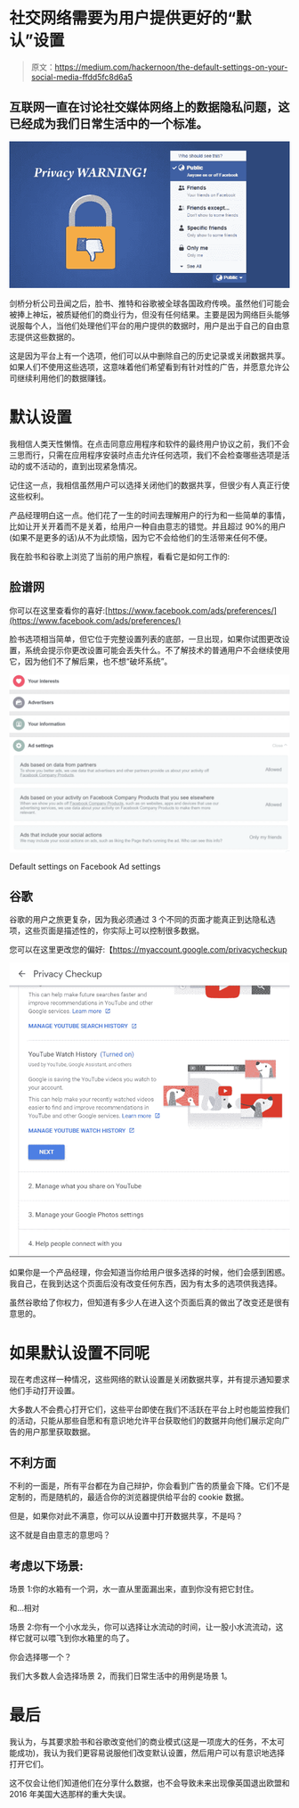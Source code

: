 # 社交网络需要为用户提供更好的“默认”设置

> 原文：<https://medium.com/hackernoon/the-default-settings-on-your-social-media-ffdd5fc8d6a5>

## 互联网一直在讨论社交媒体网络上的数据隐私问题，这已经成为我们日常生活中的一个标准。

![](img/038f463f8eb813013ea0d1fa60fe0356.png)

剑桥分析公司丑闻之后，脸书、推特和谷歌被全球各国政府传唤。虽然他们可能会被捧上神坛，被质疑他们的商业行为，但没有任何结果。主要是因为网络巨头能够说服每个人，当他们处理他们平台的用户提供的数据时，用户是出于自己的自由意志提供这些数据的。

这是因为平台上有一个选项，他们可以从中删除自己的历史记录或关闭数据共享。如果人们不使用这些选项，这意味着他们希望看到有针对性的广告，并愿意允许公司继续利用他们的数据赚钱。

# 默认设置

我相信人类天性懒惰。在点击同意应用程序和软件的最终用户协议之前，我们不会三思而行，只需在应用程序安装时点击允许任何选项，我们不会检查哪些选项是活动的或不活动的，直到出现紧急情况。

记住这一点，我相信虽然用户可以选择关闭他们的数据共享，但很少有人真正行使这些权利。

产品经理明白这一点。他们花了一生的时间去理解用户的行为和一些简单的事情，比如让开关开着而不是关着，给用户一种自由意志的错觉。并且超过 90%的用户(如果不是更多的话)从不为此烦恼，因为它不会给他们的生活带来任何不便。

我在脸书和谷歌上浏览了当前的用户旅程，看看它是如何工作的:

## 脸谱网

你可以在这里查看你的喜好:[https://www.facebook.com/ads/preferences/](https://www.facebook.com/ads/preferences/)

脸书选项相当简单，但它位于完整设置列表的底部，一旦出现，如果你试图更改设置，系统会提示你更改设置可能会丢失什么。不了解技术的普通用户不会继续使用它，因为他们不了解后果，也不想“破坏系统”。

![](img/8800c337e892ba4c29cb4e7e981e6af8.png)

Default settings on Facebook Ad settings

## 谷歌

谷歌的用户之旅更复杂，因为我必须通过 3 个不同的页面才能真正到达隐私选项，这些页面是描述性的，你实际上可以控制很多数据。

您可以在这里更改您的偏好:【https://myaccount.google.com/privacycheckup 

![](img/458ed525c03e71e0c0b455bcde4290f7.png)

如果你是一个产品经理，你会知道当你给用户很多选择的时候，他们会感到困惑。我自己，在我到达这个页面后没有改变任何东西，因为有太多的选项供我选择。

虽然谷歌给了你权力，但知道有多少人在进入这个页面后真的做出了改变还是很有意思的。

# 如果默认设置不同呢

现在考虑这样一种情况，这些网络的默认设置是关闭数据共享，并有提示通知要求他们手动打开设置。

大多数人不会费心打开它们，这些平台即使在我们不活跃在平台上时也能监控我们的活动，只能从那些自愿和有意识地允许平台获取他们的数据并向他们展示定向广告的用户那里获取数据。

## 不利方面

不利的一面是，所有平台都在为自己辩护，你会看到广告的质量会下降。它们不是定制的，而是随机的，最适合你的浏览器提供给平台的 cookie 数据。

但是，如果你对此不满意，你可以从设置中打开数据共享，不是吗？

这不就是自由意志的意思吗？

## 考虑以下场景:

场景 1:你的水箱有一个洞，水一直从里面漏出来，直到你没有把它封住。

和...相对

场景 2:你有一个小水龙头，你可以选择让水流动的时间，让一股小水流流动，这样它就可以喂飞到你水箱里的鸟了。

你会选择哪一个？

我们大多数人会选择场景 2，而我们日常生活中的用例是场景 1。

# 最后

我认为，与其要求脸书和谷歌改变他们的商业模式(这是一项庞大的任务，不太可能成功)，我认为我们更容易说服他们改变默认设置，然后用户可以有意识地选择打开它们。

这不仅会让他们知道他们在分享什么数据，也不会导致未来出现像英国退出欧盟和 2016 年美国大选那样的重大失误。